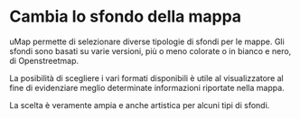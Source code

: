 # Cambia lo sfondo della mappa

uMap permette di selezionare diverse tipologie di sfondi per le mappe. Gli sfondi sono basati su varie versioni, più o meno colorate o in bianco e nero, di Openstreetmap.

La posibilità di scegliere i vari formati disponibili è utile al visualizzatore al fine di evidenziare meglio determinate informazioni riportate nella mappa.

La scelta è veramente ampia e anche artistica per alcuni tipi di sfondi.
